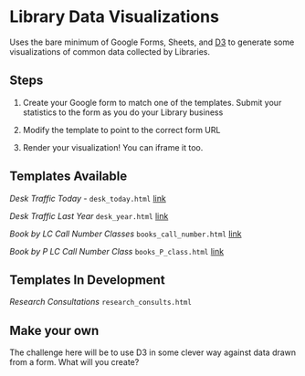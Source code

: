 
# Library Data Visualizations

Uses the bare minimum of Google Forms, Sheets, and [D3](https://d3js.org/) to generate some visualizations of common data collected by Libraries.

## Steps
1. Create your Google form to match one of the templates. Submit your statistics to the form as you do your Library business

1. Modify the template to point to the correct form URL

1. Render your visualization! You can iframe it too.

## Templates Available

_Desk Traffic Today_ - `desk_today.html` [link](desk_today.html)

_Desk Traffic Last Year_ `desk_year.html` [link](desk_year.html)

_Book by LC Call Number Classes_ `books_call_number.html` [link](books_call_number.html)

_Book by P LC Call Number Class_ `books_P_class.html` [link](books_P_class.html)

## Templates In Development

_Research Consultations_ `research_consults.html`


## Make your own

The challenge here will be to use D3 in some clever way against data drawn from a form. What will you create?